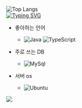 ![Top Langs](https://github-readme-stats.vercel.app/api/top-langs/?username=brillianintdoh&donut_vertical_chart_layout=true)
<br>
[![Typing SVG](https://readme-typing-svg.demolab.com?font=Josefin+Sans&pause=1000&color=999999&center=%EC%A7%84%EC%8B%A4&vCenter=%EA%B1%B0%EC%A7%93&repeat=%EA%B1%B0%EC%A7%93&random=%EA%B1%B0%EC%A7%93&width=435&lines=Hello%2C+I'm+a+beginner+developer)](https://git.io/typing-svg)

- 좋아하는 언어
    - ![Java](https://img.shields.io/badge/Java-ED8B00?style=for-the-badge&logo=openjdk&logoColor=white) ![TypeScript](https://img.shields.io/badge/TypeScript-007ACC?style=for-the-badge&logo=typescript&logoColor=white)

- 주로 쓰는 DB
    - ![MySql](https://img.shields.io/badge/MySQL-00000F?style=for-the-badge&logo=mysql&logoColor=white)

- 서버 os
    - ![Ubuntu](https://img.shields.io/badge/Ubuntu-E95420?style=for-the-badge&logo=ubuntu&logoColor=white)

<a href="https://matilto:palanghwi@gmail.com">
    <img src="https://img.shields.io/badge/Gmail-F051385?style=flat-square&logo=Gmail&logoColor=white"/>
</a>